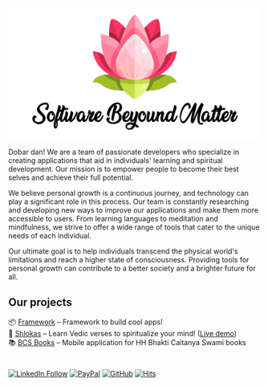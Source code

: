 <img src="https://github.com/akdasa-studios/.github/blob/main/profile/poster.png?raw=true">

Dobar dan! We are a team of passionate developers who specialize in creating applications that aid in individuals' learning and spiritual development. Our mission is to empower people to become their best selves and achieve their full potential.

We believe personal growth is a continuous journey, and technology can play a significant role in this process. Our team is constantly researching and developing new ways to improve our applications and make them more accessible to users. From learning languages to meditation and mindfulness, we strive to offer a wide range of tools that cater to the unique needs of each individual.

Our ultimate goal is to help individuals transcend the physical world's limitations and reach a higher state of consciousness. Providing tools for personal growth can contribute to a better society and a brighter future for all.

## Our projects
📦 [Framework](https://github.com/akdasa-studios/framework) – Framework to build cool apps!<br>
📜 [Shlokas](https://github.com/akdasa-studios/shlokas) – Learn Vedic verses to spiritualize your mind! ([Live demo](https://shlokas.app))<br>
📚 [BCS Books](https://github.com/akdasa-studios/bcs-books) – Mobile application for HH Bhakti Caitanya Swami books

#
[![LinkedIn Follow](https://img.shields.io/badge/Follow%20AKD%20Studios-f3eadb?style=for-the-badge&logo=linkedin&logoColor=black)](https://www.linkedin.com/company/akd-studios)
[![PayPal](https://img.shields.io/badge/Support%20us-009cde?style=for-the-badge&logo=paypal&logoColor=white)](https://www.paypal.com/paypalme/akdstudios)
[![GitHub](https://img.shields.io/badge/Become%20a%20sponsor-d858a7?style=for-the-badge&logo=github&logoColor=white)](https://github.com/sponsors/akdasa-studios)
[![Hits](https://hits.sh/github.com/akdasa-studios.svg?style=for-the-badge)](https://hits.sh/github.com/akdasa-studios/)

